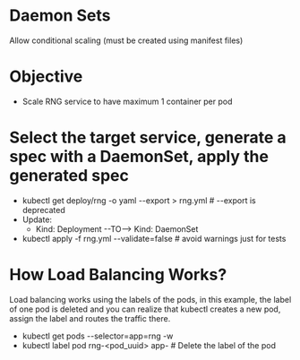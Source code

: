 # Daemon Sets
Allow conditional scaling (must be created using manifest files)

# Objective
- Scale RNG service to have maximum 1 container per pod

# Select the target service, generate a spec with a DaemonSet, apply the generated spec
- kubectl get deploy/rng -o yaml --export > rng.yml             # --export is deprecated
- Update:
  - Kind: Deployment  --TO-->  Kind: DaemonSet
- kubectl apply -f rng.yml --validate=false                     # avoid warnings just for tests

# How Load Balancing Works?
Load balancing works using the labels of the pods, in this example,
the label of one pod is deleted and you can realize that kubectl
creates a new pod, assign the label and routes the traffic there.

- kubectl get pods --selector=app=rng -w
- kubectl label pod rng-<pod_uuid> app-                         # Delete the label of the pod
